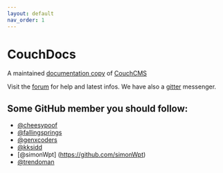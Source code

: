 ```yaml
---
layout: default
nav_order: 1
---
```


# CouchDocs
A maintained [documentation copy](https://github.com/CouchCMS/Documentation/) of [CouchCMS](https://github.com/CouchCMS/CouchCMS)

Visit the [forum](https://www.couchcms.com/forum/) for help and latest infos. We have also a [gitter](https://gitter.im/CouchCMS/) messenger.

## Some GitHub member you should follow:
* [@cheesypoof](https://github.com/cheesypoof)
* [@fallingsprings](https://github.com/fallingsprings)
* [@genxcoders](https://github.com/genxcoders)
* [@kksidd](https://github.com/kksidd)
* [@simonWpt] (https://github.com/simonWpt)
* [@trendoman](https://github.com/trendoman)
